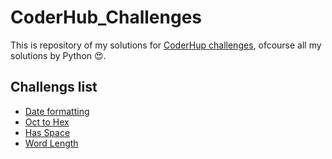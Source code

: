 # CoderHub_Challenges

This is repository of my solutions for [CoderHup challenges](https://coderhub.sa/), ofcourse all my solutions by Python 😍.

## Challengs list

+ [Date formatting](https://coderhub.sa/challenge/a2df08ef-faa1-4aaf-bbd5-66f7e021855a)
+ [Oct to Hex](https://coderhub.sa/challenge/baa9f593-afa7-4dc2-bb5c-60df19f644fd)
+ [Has Space](https://coderhub.sa/challenge/a705e065-6874-4024-971e-8e2695b001e1)
+ [Word Length](https://coderhub.sa/challenge/d415189d-85a1-4765-a89e-ea61f653251f)
